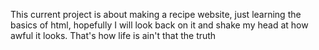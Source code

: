 This current project is about making a recipe website, just learning the basics of html, hopefully I will look back on it and shake my head at how awful it looks. That's how life is ain't that the truth

